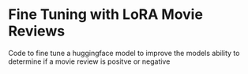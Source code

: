 # Fine Tuning with LoRA Movie Reviews
 Code to fine tune a huggingface model to improve the models ability to determine if a movie review is positve or negative
